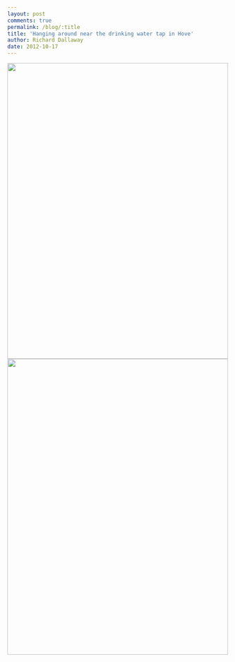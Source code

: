 ```yaml
---
layout: post
comments: true
permalink: /blog/:title
title: 'Hanging around near the drinking water tap in Hove'
author: Richard Dallaway
date: 2012-10-17
---
```


<div>
<a href="http://static.skitters.dallaway.com/2012-10-12 07.59.49.jpg">
<img width="500" src="http://static.skitters.dallaway.com/2012-10-12 07.59.49.jpg.500.jpg" height="670">
</a>
</div><div>
<a href="http://static.skitters.dallaway.com/2012-10-12 07.59.53.jpg">
<img width="500" src="http://static.skitters.dallaway.com/2012-10-12 07.59.53.jpg.500.jpg" height="670">
</a>
</div>


   
    
